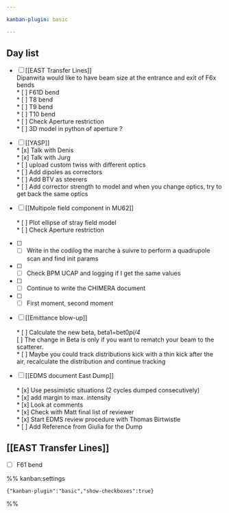 ```yaml
---

kanban-plugin: basic

---
```


## Day list

- [ ] [[EAST Transfer Lines]]<br>Dipanwita would like to have beam size at the entrance and exit of F6x bends<br>* [ ] F61D bend<br>* [ ] T8 bend<br>* [ ] T9 bend<br>* [ ] T10 bend<br>* [ ] Check Aperture restriction<br>* [ ] 3D model in python of aperture ?
- [ ] [[YASP]]<br>* [x] Talk with Denis<br>* [x] Talk with Jurg<br>* [ ] upload custom twiss with different optics<br>* [ ] Add dipoles as correctors<br>* [ ] Add BTV as steerers<br>* [ ] Add corrector strength to model and when you change optics, try to get back the same optics
- [ ] [[Multipole field component in MU62]]<br><br>* [ ] Plot ellipse of stray field model<br>* [ ] Check Aperture restriction
- [ ] * [ ] Write in the codilog the marche à suivre to perform a quadrupole scan and find init params
- [ ] * [ ] Check BPM UCAP and logging if I get the same values
- [ ] * [ ] Continue to write the CHIMERA document
- [ ] * [ ] First moment, second moment
- [ ] [[Emittance blow-up]]<br><br>* [ ] Calculate the new beta, beta1=bet0*pi/4<br>* [ ] The change in Beta is only if you want to rematch your beam to the scatterer.<br>* [ ] Maybe you could track distributions kick with a thin kick after the air, recalculate the distribution and continue tracking
- [ ] [[EDMS document East Dump]]<br><br>* [x] Use pessimistic situations (2 cycles dumped consecutively)<br>* [x] add margin to max. intensity<br>* [x] Look at comments<br>* [x] Check with Matt final list of reviewer<br>* [x] Start EDMS review procedure with Thomas Birtwistle<br>* [ ] Add Reference from Giulia for the Dump


## [[EAST Transfer Lines]]

- [ ] F61 bend




%% kanban:settings
```
{"kanban-plugin":"basic","show-checkboxes":true}
```
%%